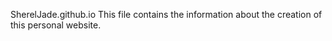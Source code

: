 SherelJade.github.io
    This file contains the information about the creation of this personal website.
    